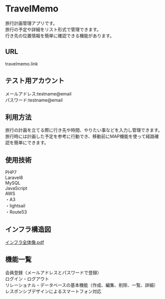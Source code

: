 # TravelMemo <br>
旅行計画管理アプリです。　<br>
旅行の予定や詳細をリスト形式で管理できます。　 <br>
行き先の位置情報を簡単に確認できる機能があります。 <br>
## URL <br>
travelmemo.link <br>
## テスト用アカウント <br>
メールアドレス:testname@email  <br>
パスワード:testname@email  <br>
## 利用方法　<br>
旅行の計画を立てる際に行き先や時間、やりたい事などを入力し管理できます。 <br>
旅行時には計画した予定を参考に行動でき、移動前にMAP機能を使って経路確認を簡単にできます。　<br>
## 使用技術 <br>
PHP7 <br>
Laravel8 <br>
MySQL <br>
JavaScript <br>
AWS <br>
 ・A3 <br>
 ・lightsail <br>
 ・Route53 <br>
## インフラ構造図 <br>
[インフラ全体像.pdf](https://github.com/daikimorimoto/first/files/9793899/default.pdf)
## 機能一覧 <br>
会員登録（メールアドレスとパスワードで登録） <br>
ログイン・ログアウト <br>
リレーショナル・データベースの基本機能（作成、編集、削除、一覧、詳細） <br>
レスポンシブデザインによるスマートフォン対応 <br>
